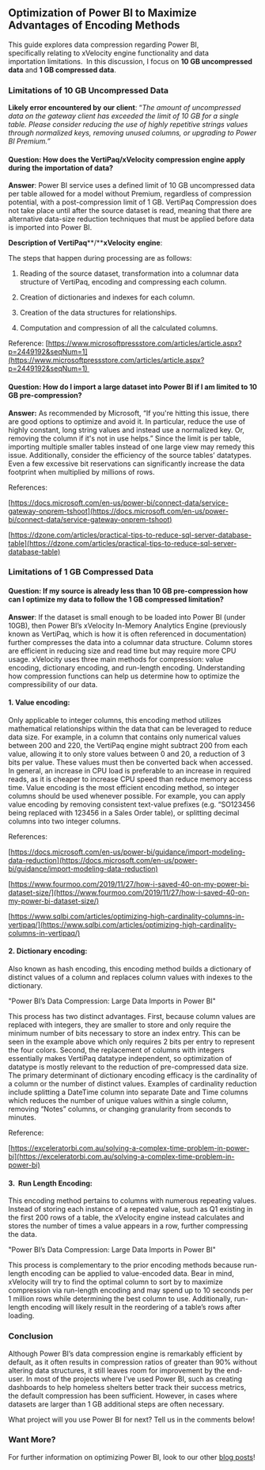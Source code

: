 

## Optimization of Power BI to Maximize Advantages of Encoding Methods

This guide explores data compression regarding Power BI, specifically relating to xVelocity engine functionality and data importation limitations.  In this discussion, I focus on **10 GB uncompressed data** and **1 GB compressed data**. 

### Limitations of 10 GB Uncompressed Data 

**Likely error encountered by** **our client**: “_The amount of uncompressed data on the gateway client has exceeded the limit of 10 GB for a single table. Please consider reducing the use of highly repetitive strings values through normalized keys, removing unused columns, or upgrading to Power BI Premium.”_ 

#### Question: How does the VertiPaq/xVelocity compression engine apply during the importation of data? 

**Answer**: Power BI service uses a defined limit of 10 GB uncompressed data per table allowed for a model without Premium, regardless of compression potential, with a post-compression limit of 1 GB. VertiPaq Compression does not take place until after the source dataset is read, meaning that there are alternative data-size reduction techniques that must be applied before data is imported into Power BI.  

**Description of** **VertiPaq****/****xVelocity** **engine**: 

The steps that happen during processing are as follows: 

1. Reading of the source dataset, transformation into a columnar data structure of VertiPaq, encoding and compressing each column. 

2. Creation of dictionaries and indexes for each column. 

3. Creation of the data structures for relationships. 

4. Computation and compression of all the calculated columns. 

Reference: [https://www.microsoftpressstore.com/articles/article.aspx?p=2449192&seqNum=1](https://www.microsoftpressstore.com/articles/article.aspx?p=2449192&seqNum=1) 

#### Question: How do I import a large dataset into Power BI if I am limited to 10 GB pre-compression? 

**Answer:**  As recommended by Microsoft, “If you're hitting this issue, there are good options to optimize and avoid it. In particular, reduce the use of highly constant, long string values and instead use a normalized key. Or, removing the column if it's not in use helps.” Since the limit is per table, importing multiple smaller tables instead of one large view may remedy this issue. Additionally, consider the efficiency of the source tables’ datatypes. Even a few excessive bit reservations can significantly increase the data footprint when multiplied by millions of rows. 

References:  

[https://docs.microsoft.com/en-us/power-bi/connect-data/service-gateway-onprem-tshoot](https://docs.microsoft.com/en-us/power-bi/connect-data/service-gateway-onprem-tshoot)  

[https://dzone.com/articles/practical-tips-to-reduce-sql-server-database-table](https://dzone.com/articles/practical-tips-to-reduce-sql-server-database-table)  

### Limitations of 1 GB Compressed Data 

#### Question: If my source is already less than 10 GB pre-compression how can I optimize my data to follow the 1 GB compressed limitation? 

**Answer**: If the dataset is small enough to be loaded into Power BI (under 10GB), then Power BI’s xVelocity In-Memory Analytics Engine (previously known as VertiPaq, which is how it is often referenced in documentation) further compresses the data into a columnar data structure. Column stores are efficient in reducing size and read time but may require more CPU usage. xVelocity uses three main methods for compression: value encoding, dictionary encoding, and run-length encoding. Understanding how compression functions can help us determine how to optimize the compressibility of our data. 

#### 1. Value encoding:

Only applicable to integer columns, this encoding method utilizes mathematical relationships within the data that can be leveraged to reduce data size. For example, in a column that contains only numerical values between 200 and 220, the VertiPaq engine might subtract 200 from each value, allowing it to only store values between 0 and 20, a reduction of 3 bits per value. These values must then be converted back when accessed. In general, an increase in CPU load is preferable to an increase in required reads, as it is cheaper to increase CPU speed than reduce memory access time. Value encoding is the most efficient encoding method, so integer columns should be used whenever possible. For example, you can apply value encoding by removing consistent text-value prefixes (e.g. “SO123456 being replaced with 123456 in a Sales Order table), or splitting decimal columns into two integer columns. 

References:  

[https://docs.microsoft.com/en-us/power-bi/guidance/import-modeling-data-reduction](https://docs.microsoft.com/en-us/power-bi/guidance/import-modeling-data-reduction)  

[https://www.fourmoo.com/2019/11/27/how-i-saved-40-on-my-power-bi-dataset-size/](https://www.fourmoo.com/2019/11/27/how-i-saved-40-on-my-power-bi-dataset-size/)  

[https://www.sqlbi.com/articles/optimizing-high-cardinality-columns-in-vertipaq/](https://www.sqlbi.com/articles/optimizing-high-cardinality-columns-in-vertipaq/)  

#### 2. Dictionary encoding:

Also known as hash encoding, this encoding method builds a dictionary of distinct values of a column and replaces column values with indexes to the dictionary. 

 "Power BI’s Data Compression: Large Data Imports in Power BI"

This process has two distinct advantages. First, because column values are replaced with integers, they are smaller to store and only require the minimum number of bits necessary to store an index entry. This can be seen in the example above which only requires 2 bits per entry to represent the four colors. Second, the replacement of columns with integers essentially makes VertiPaq datatype independent, so optimization of datatype is mostly relevant to the reduction of pre-compressed data size. The primary determinant of dictionary encoding efficacy is the cardinality of a column or the number of distinct values. Examples of cardinality reduction include splitting a DateTime column into separate Date and Time columns which reduces the number of unique values within a single column, removing “Notes” columns, or changing granularity from seconds to minutes. 

Reference:  

[https://exceleratorbi.com.au/solving-a-complex-time-problem-in-power-bi](https://exceleratorbi.com.au/solving-a-complex-time-problem-in-power-bi)  

#### 3.  Run Length Encoding: 

This encoding method pertains to columns with numerous repeating values. Instead of storing each instance of a repeated value, such as Q1 existing in the first 200 rows of a table, the xVelocity engine instead calculates and stores the number of times a value appears in a row, further compressing the data. 

 "Power BI’s Data Compression: Large Data Imports in Power BI"

This process is complementary to the prior encoding methods because run-length encoding can be applied to value-encoded data. Bear in mind, xVelocity will try to find the optimal column to sort by to maximize compression via run-length encoding and may spend up to 10 seconds per 1 million rows while determining the best column to use. Additionally, run-length encoding will likely result in the reordering of a table’s rows after loading. 

### Conclusion

Although Power BI’s data compression engine is remarkably efficient by default, as it often results in compression ratios of greater than 90% without altering data structures, it still leaves room for improvement by the end-user. In most of the projects where I’ve used Power BI, such as creating dashboards to help homeless shelters better track their success metrics, the default compression has been sufficient. However, in cases where datasets are larger than 1 GB additional steps are often necessary. 

What project will you use Power BI for next? Tell us in the comments below! 

### Want More?

For further information on optimizing Power BI, look to our other [blog posts](https://intellitect.com/blog/)!
